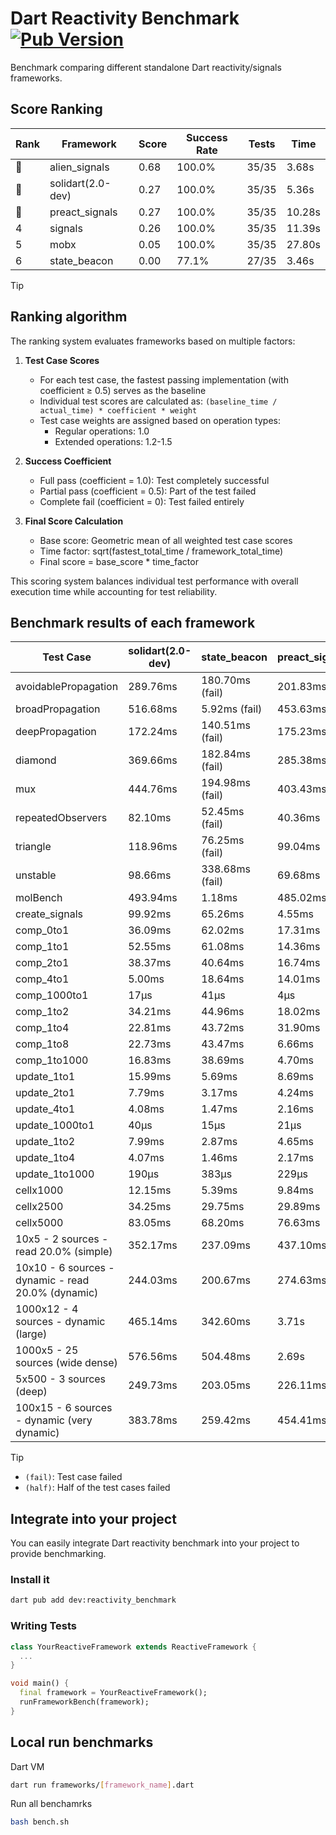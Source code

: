 # Dart Reactivity Benchmark [![Pub Version](https://img.shields.io/pub/v/reactivity_benchmark)](https://pub.dev/packages/reactivity_benchmark)

Benchmark comparing different standalone Dart reactivity/signals frameworks.

## Score Ranking

<!-- ranking start -->
| Rank | Framework | Score | Success Rate | Tests | Time |
|------|-----------|-------|--------------|-------|------|
| 🥇 | alien_signals | 0.68 | 100.0% | 35/35 | 3.68s |
| 🥈 | solidart(2.0-dev) | 0.27 | 100.0% | 35/35 | 5.36s |
| 🥉 | preact_signals | 0.27 | 100.0% | 35/35 | 10.28s |
| 4 | signals | 0.26 | 100.0% | 35/35 | 11.39s |
| 5 | mobx | 0.05 | 100.0% | 35/35 | 27.80s |
| 6 | state_beacon | 0.00 | 77.1% | 27/35 | 3.46s |

<!-- ranking end -->

> [!TIP]
> ## Ranking algorithm
>
> The ranking system evaluates frameworks based on multiple factors:
>
> 1. **Test Case Scores**
>    - For each test case, the fastest passing implementation (with coefficient ≥ 0.5) serves as the baseline
>    - Individual test scores are calculated as: `(baseline_time / actual_time) * coefficient * weight`
>    - Test case weights are assigned based on operation types:
>      - Regular operations: 1.0
>      - Extended operations: 1.2-1.5
>
> 2. **Success Coefficient**
>    - Full pass (coefficient = 1.0): Test completely successful
>    - Partial pass (coefficient = 0.5): Part of the test failed
>    - Complete fail (coefficient = 0): Test failed entirely
>
> 3. **Final Score Calculation**
>    - Base score: Geometric mean of all weighted test case scores
>    - Time factor: sqrt(fastest_total_time / framework_total_time)
>    - Final score = base_score * time_factor
>
> This scoring system balances individual test performance with overall execution time while accounting for test reliability.

## Benchmark results of each framework

<!-- test-case start -->
| Test Case | solidart(2.0-dev) | state_beacon | preact_signals | signals | mobx | alien_signals |
|---|---|---|---|---|---|---|
| avoidablePropagation | 289.76ms | 180.70ms (fail) | 201.83ms | 204.83ms | 2.35s | 191.27ms |
| broadPropagation | 516.68ms | 5.92ms (fail) | 453.63ms | 447.00ms | 4.44s | 345.15ms |
| deepPropagation | 172.24ms | 140.51ms (fail) | 175.23ms | 172.09ms | 1.55s | 124.03ms |
| diamond | 369.66ms | 182.84ms (fail) | 285.38ms | 286.34ms | 2.49s | 231.32ms |
| mux | 444.76ms | 194.98ms (fail) | 403.43ms | 412.27ms | 1.82s | 370.51ms |
| repeatedObservers | 82.10ms | 52.45ms (fail) | 40.36ms | 45.14ms | 236.07ms | 46.14ms |
| triangle | 118.96ms | 76.25ms (fail) | 99.04ms | 100.19ms | 786.48ms | 84.74ms |
| unstable | 98.66ms | 338.68ms (fail) | 69.68ms | 79.09ms | 355.74ms | 66.86ms |
| molBench | 493.94ms | 1.18ms | 485.02ms | 485.88ms | 579.19ms | 482.30ms |
| create_signals | 99.92ms | 65.26ms | 4.55ms | 25.06ms | 72.13ms | 26.77ms |
| comp_0to1 | 36.09ms | 62.02ms | 17.31ms | 11.73ms | 29.11ms | 8.04ms |
| comp_1to1 | 52.55ms | 61.08ms | 14.36ms | 27.05ms | 44.65ms | 4.20ms |
| comp_2to1 | 38.37ms | 40.64ms | 16.74ms | 9.28ms | 35.14ms | 2.39ms |
| comp_4to1 | 5.00ms | 18.64ms | 14.01ms | 1.96ms | 14.33ms | 10.11ms |
| comp_1000to1 | 17μs | 41μs | 4μs | 6μs | 23μs | 4μs |
| comp_1to2 | 34.21ms | 44.96ms | 18.02ms | 18.48ms | 37.65ms | 18.73ms |
| comp_1to4 | 22.81ms | 43.72ms | 31.90ms | 17.14ms | 19.87ms | 5.11ms |
| comp_1to8 | 22.73ms | 43.47ms | 6.66ms | 7.13ms | 24.80ms | 4.70ms |
| comp_1to1000 | 16.83ms | 38.69ms | 4.70ms | 4.32ms | 16.16ms | 3.27ms |
| update_1to1 | 15.99ms | 5.69ms | 8.69ms | 8.93ms | 25.61ms | 8.06ms |
| update_2to1 | 7.79ms | 3.17ms | 4.24ms | 4.49ms | 12.72ms | 4.19ms |
| update_4to1 | 4.08ms | 1.47ms | 2.16ms | 2.21ms | 6.61ms | 2.08ms |
| update_1000to1 | 40μs | 15μs | 21μs | 22μs | 72μs | 21μs |
| update_1to2 | 7.99ms | 2.87ms | 4.65ms | 4.49ms | 10.91ms | 4.91ms |
| update_1to4 | 4.07ms | 1.46ms | 2.17ms | 2.21ms | 5.77ms | 2.55ms |
| update_1to1000 | 190μs | 383μs | 229μs | 42μs | 175μs | 46μs |
| cellx1000 | 12.15ms | 5.39ms | 9.84ms | 10.37ms | 77.46ms | 9.23ms |
| cellx2500 | 34.25ms | 29.75ms | 29.89ms | 35.28ms | 278.36ms | 19.33ms |
| cellx5000 | 83.05ms | 68.20ms | 76.63ms | 69.49ms | 577.03ms | 46.83ms |
| 10x5 - 2 sources - read 20.0% (simple) | 352.17ms | 237.09ms | 437.10ms | 509.87ms | 2.05s | 231.78ms |
| 10x10 - 6 sources - dynamic - read 20.0% (dynamic) | 244.03ms | 200.67ms | 274.63ms | 278.34ms | 1.52s | 179.26ms |
| 1000x12 - 4 sources - dynamic (large) | 465.14ms | 342.60ms | 3.71s | 3.81s | 1.92s | 286.14ms |
| 1000x5 - 25 sources (wide dense) | 576.56ms | 504.48ms | 2.69s | 3.59s | 3.58s | 409.42ms |
| 5x500 - 3 sources (deep) | 249.73ms | 203.05ms | 226.11ms | 225.55ms | 1.18s | 194.98ms |
| 100x15 - 6 sources - dynamic (very dynamic) | 383.78ms | 259.42ms | 454.41ms | 478.42ms | 1.66s | 260.27ms |

<!-- test-case end -->

> [!TIP]
> - `(fail)`: Test case failed
> - `(half)`: Half of the test cases failed

## Integrate into your project

You can easily integrate Dart reactivity benchmark into your project to provide benchmarking.

### Install it

```bash
dart pub add dev:reactivity_benchmark
```

### Writing Tests

```dart
class YourReactiveFramework extends ReactiveFramework {
  ...
}

void main() {
  final framework = YourReactiveFramework();
  runFrameworkBench(framework);
}
```

## Local run benchmarks

Dart VM
```bash
dart run frameworks/[framework_name].dart
```

Run all benchamrks
```bash
bash bench.sh
```
